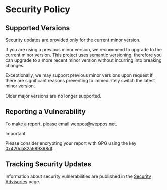 # Security Policy

## Supported Versions

Security updates are provided only for the current minor version.

If you are using a previous minor version, we recommend to upgrade to the current minor version.
This project uses [semantic versioning](https://semver.org/), therefore you can upgrade to a more recent minor version without incurring into breaking changes.

Exceptionally, we may support previous minor versions upon request if there are significant reasons preventing to immediately switch the latest minor version.

Older major versions are no longer supported.

## Reporting a Vulnerability

To make a report, please email weppos@weppos.net.

> [!IMPORTANT]  
> Please consider encrypting your report with GPG using the key [0x420da82a989398df](https://keyserver.ubuntu.com/pks/lookup?op=get&search=0x420da82a989398df).

## Tracking Security Updates

Information about security vulnerabilities are published in the [Security Advisories](https://github.com/weppos/publicsuffix-ruby/security/advisories) page.
